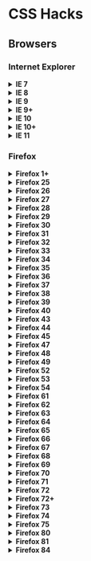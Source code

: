 # CSS Hacks


## Browsers
### Internet Explorer

<details><summary><b>IE 7</b></summary>

```css
_:_, .selector {
  property: value;
}
```
```css
_:first, .selector {
  property: value;
}
```
```css
_>_, .selector {
  *property: value;
}
```
```css
*+html .selector {
  property: value;
}
```
```css
*:first-child+html .selector {
  property: value;
}
```

</details>

<details><summary><b>IE 8</b></summary>

```css
@media \0 {
  .selector {
    property: value;
  }
}
```
```css
@media \0screen {
  .selector {
    property: value;
  }
}
```

</details>

<details><summary><b>IE 9</b></summary>

```css
@media (min-width: 0\0) and (min-resolution: .001dpcm) {
  .selector {
    property: value;
  }
}
```

</details>

<details><summary><b>IE 9+</b></summary>

```css
@media (min-width: 0\0) and (min-resolution: +36dpi) {
  .selector {
    property: value;
  }
}
```

</details>

<details><summary><b>IE 10</b></summary>

```css
_:-ms-lang(_), .selector {
  property: value\9;
}
```

</details>

<details><summary><b>IE 10+</b></summary>

```css
_:-ms-input-placeholder, :root .selector {
  property: value;
}
```

</details>

<details><summary><b>IE 11</b></summary>

```css
_:not(_)::-ms-backdrop, .selector {
  property: value;
}
```
```css
_::-ms-backdrop, :root .selector {
  property: value;
}
```
```css
_:-ms-fullscreen, :root .selector {
  property: value;
}
```

</details>


### Firefox

<details><summary><b>Firefox 1+</b></summary>

```css
@-moz-document url-prefix() {
  .selector {
    property: value;
  }
}
```

</details>

<details><summary><b>Firefox 25</b></summary>

```css
@supports (background-attachment: local) and (not (image-orientation: from-image)) and (-moz-orient: auto) {
  .selector {
    property: value;
  }
}
```

</details>

<details><summary><b>Firefox 26</b></summary>

```css
@supports (image-orientation: from-image) and (not (all: unset)) {
  .selector {
    property: value;
  }
}
```

</details>

<details><summary><b>Firefox 27</b></summary>

```css
@supports (all: unset) and (not (flex-wrap: wrap)) {
  .selector {
    property: value;
  }
}
```

</details>

<details><summary><b>Firefox 28</b></summary>

```css
@supports (flex-wrap: wrap) and (not (border-image: -moz-element(#_))) {
  .selector {
    property: value;
  }
}
```

</details>

<details><summary><b>Firefox 29</b></summary>

```css
@supports (border-image: -moz-element(#_)) and (not (background-blend-mode: hue)) {
  .selector {
    property: value;
  }
}
```

</details>

<details><summary><b>Firefox 30</b></summary>

```css
@supports (background-blend-mode: hue) and (not (paint-order: fill)) {
  .selector {
    property: value;
  }
}
```

</details>

<details><summary><b>Firefox 31</b></summary>

```css
@supports (paint-order: fill) and (not (box-decoration-break: clone)) {
  .selector {
    property: value;
  }
}
```

</details>

<details><summary><b>Firefox 32</b></summary>

```css
@supports (box-decoration-break: clone) and (not (color: rebeccapurple)) {
  .selector {
    property: value;
  }
}
```

</details>

<details><summary><b>Firefox 33</b></summary>

```css
@supports (color: rebeccapurple) and (not (font-kerning: auto)) {
  _:-moz-is-html, .selector {
    property: value;
  }
}
```

</details>

<details><summary><b>Firefox 34</b></summary>

```css
@supports (font-kerning: auto) and (not (filter: blur(0))) and (-moz-orient: auto) {
  .selector {
    property: value;
  }
}
```

</details>

<details><summary><b>Firefox 35</b></summary>

```css
@supports (filter: blur(0)) and (not (isolation: auto)) and (-moz-orient: auto) {
  .selector {
    property: value;
  }
}
```

</details>

<details><summary><b>Firefox 36</b></summary>

```css
@supports (empty-cells: -moz-show-background) and (background: -moz-linear-gradient(red, 1%, tan)) {
  .selector {
    property: value;
  }
}
```

</details>

<details><summary><b>Firefox 37</b></summary>

```css
@supports (display: contents) and (not (ruby-align: start)) and (-moz-orient: auto) {
  .selector {
    property: value;
  }
}
```

</details>

<details><summary><b>Firefox 38</b></summary>

```css
@supports (ruby-align: start) and (not (scroll-snap-type: none)) {
  .selector {
    property: value;
  }
}
```

</details>

<details><summary><b>Firefox 39</b></summary>

```css
@supports (scroll-snap-type: none) and (not (-moz-orient: block)) {
  .selector {
    property: value;
  }
}
```

</details>

<details><summary><b>Firefox 40</b></summary>

```css
@supports (-moz-orient: block) and (not (padding-inline-end: 0)) {
  .selector {
    property: value;
  }
}
```

</details>

<details><summary><b>Firefox 43</b></summary>

```css
@supports (hyphens: none) and (not (text-orientation: sideways)) {
  .selector {
    property: value;
  }
}
```

</details>

<details><summary><b>Firefox 44</b></summary>

```css
@supports (text-orientation: sideways) and (not (align-self: end)) and (-moz-orient: block) {
  .selector {
    property: value;
  }
}
```

</details>

<details><summary><b>Firefox 45</b></summary>

```css
@supports (align-self: end) and (not (align-self: unsafe center)) and (-moz-orient: block) {
  .selector {
    property: value;
  }
}
```
```css
@supports (align-self: end) and (not (align-self: normal)) {
  _:-moz-is-html, .selector {
    property: value;
  }
}
```

</details>

<details><summary><b>Firefox 47</b></summary>

```css
@supports (-moz-orient: block) and (not (color-adjust: exact)) {
  _::backdrop, .selector {
    property: value;
  }
}
```

</details>

<details><summary><b>Firefox 48</b></summary>

```css
@supports (color-adjust: exact) and (not (color: #0000)) {
  _:-moz-is-html, .selector {
    property: value;
  }
}
```

</details>

<details><summary><b>Firefox 49</b></summary>

```css
@supports (color: #0000) and (not (border-image-repeat: space)) {
  .selector {
    property: value;
  }
}
```

</details>

<details><summary><b>Firefox 52</b></summary>

```css
@supports (grid-gap: 0) and (not (caret-color: red)) {
  _:-moz-is-html, .selector {
    property: value;
  }
}
```

</details>

<details><summary><b>Firefox 53</b></summary>

```css
@supports (caret-color: red) and (not (clip-path: inset(1%))) and (-moz-orient: block) {
  .selector {
    property: value;
  }
}
```

</details>

<details><summary><b>Firefox 54</b></summary>

```css
@supports (clip-path: inset(1%)) and (not (float: inline-end)) and (-moz-orient: block) {
  .selector {
    property: value;
  }
}
```

</details>

<details><summary><b>Firefox 61</b></summary>

```css
@supports (gap: 0) and (not (shape-margin: 0)) and (not (-ms-ime-align: auto)) {
  .selector {
    property: value;
  }
}
```
```css
@supports (justify-items: legacy) and (not (font-variation-settings: normal)) {
  _:-moz-is-html, .selector {
    property: value;
  }
}
```

</details>

<details><summary><b>Firefox 62</b></summary>

```css
@supports (shape-margin: 0) and (not (resize: block)) and (-moz-orient: block) {
  .selector {
    property: value;
  }
}
```

</details>

<details><summary><b>Firefox 63</b></summary>

```css
@supports (resize: block) and (not (scrollbar-color: auto)) and (-moz-orient: block) {
  .selector {
    property: value;
  }
}
```
```css
_::-moz-tree-row, _::slotted(_), .selector {
  property: value;
}
```

</details>

<details><summary><b>Firefox 64</b></summary>

```css
@supports (scrollbar-color: auto) and (not (break-after: always)) {
  .selector {
    property: value;
  }
}
```

</details>

<details><summary><b>Firefox 65</b></summary>

```css
@supports (break-after: always) and (not (overflow-anchor: auto)) and (-moz-binding: none) {
  .selector {
    property: value;
  }
}
```

</details>

<details><summary><b>Firefox 66</b></summary>

```css
@supports (overflow-anchor: auto) and (-moz-binding: none) {
  .selector {
    property: value;
  }
}
```

</details>

<details><summary><b>Firefox 67</b></summary>

```css
@supports (top: revert) and (not (scroll-margin: 0)) {
  .selector {
    property: value;
  }
}
```

</details>

<details><summary><b>Firefox 68</b></summary>

```css
@supports (scroll-margin: 0) and (not selector(_>_)) and (-moz-orient: block) {
  .selector {
    property: value;
  }
}
```

</details>

<details><summary><b>Firefox 69</b></summary>

```css
@supports selector(_>_) and (not (display: block flex)) and (-moz-orient: block) {
  .selector {
    property: value;
  }
}
```
```css
@supports selector(_>_) and (not (text-underline-offset: 0)) and (-moz-orient: block) {
  .selector {
    property: value;
  }
}
```

</details>

<details><summary><b>Firefox 70</b></summary>

```css
@supports (display: block flex) and (not (clip-path: path('M0,0'))) and (-moz-orient: block) {
  .selector {
    property: value;
  }
}
```

</details>

<details><summary><b>Firefox 71</b></summary>

```css
@supports (clip-path: path('M0,0')) and (not (offset-anchor: auto)) {
  .selector {
    property: value;
  }
}
```

</details>

<details><summary><b>Firefox 72</b></summary>

```css
@supports (offset-anchor: auto) and (not (overscroll-behavior-block: auto)) and (-moz-orient: block) {
  .selector {
    property: value;
  }
}
```

</details>

<details><summary><b>Firefox 72+</b></summary>

```css
@-moz-document url-prefix() {
  @supports (offset-anchor: auto) {
    .selector {
      property: value;
    }
  }
}
```

</details>

<details><summary><b>Firefox 73</b></summary>

```css
@supports (overscroll-behavior-block: auto) and (-moz-column-width: 0) and (-moz-orient: block) {
  .selector {
    property: value;
  }
}
```

</details>

<details><summary><b>Firefox 74</b></summary>

```css
@supports (text-underline-offset: 1%) and (not (top: min(1%, 1%))) {
  .selector {
    property: value;
  }
}
```

</details>

<details><summary><b>Firefox 75</b></summary>

```css
@supports (top: min(1%, 1%)) and (text-decoration-skip-ink: all) and (-moz-orient: block) and (not (color: canvas)) {
  .selector {
    property: value;
  }
}
```

</details>

<details><summary><b>Firefox 80</b></summary>

```css
@supports (appearance: none) and (not (overflow: clip)) and (-moz-orient: block) {
  .selector {
    property: value;
  }
}
```

</details>

<details><summary><b>Firefox 81</b></summary>

```css
@supports (overflow: clip) and (not selector(::file-selector-button)) and (-moz-orient: block) {
  .selector {
    property: value;
  }
}
```

</details>

<details><summary><b>Firefox 84</b></summary>

```css
@supports selector(:not(_>_)) and selector(:is(_)) and (not (touch-action: pinch-zoom)) {
  .selector {
    property: value;
  }
}
```

</details>